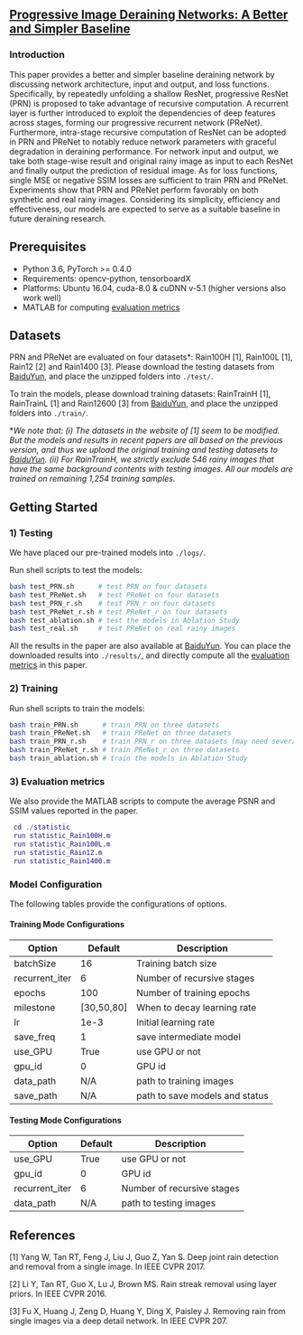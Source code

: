 ## [Progressive Image Deraining Networks: A Better and Simpler Baseline]()

### Introduction
This paper provides a better and simpler baseline deraining network by discussing network architecture, input and output, and loss functions.
Specifically, by repeatedly unfolding a shallow ResNet, progressive ResNet (PRN) is proposed to take advantage of recursive computation.
A recurrent layer is further introduced to exploit the dependencies of deep features across stages, forming our progressive recurrent network (PReNet).
Furthermore, intra-stage recursive computation of ResNet can be adopted in PRN and PReNet to notably reduce network parameters with graceful degradation in deraining performance.
For network input and output, we take both stage-wise result and original rainy image as input to each ResNet and finally output the prediction of residual image.
As for loss functions, single MSE or negative SSIM losses are sufficient to train PRN and PReNet.
Experiments show that PRN and PReNet perform favorably on both synthetic and real rainy images.
Considering its simplicity, efficiency and effectiveness, our models are expected to serve as a suitable baseline in future deraining research. 


## Prerequisites
- Python 3.6, PyTorch >= 0.4.0 
- Requirements: opencv-python, tensorboardX
- Platforms: Ubuntu 16.04, cuda-8.0 & cuDNN v-5.1 (higher versions also work well)
- MATLAB for computing [evaluation metrics](statistic/)


## Datasets

PRN and PReNet are evaluated on four datasets*: Rain100H [1], Rain100L [1], Rain12 [2] and Rain1400 [3]. Please download the testing datasets from [BaiduYun](https://pan.baidu.com/s/1J0q6Mrno9aMCsaWZUtmbkg), and place the unzipped folders into `./test/`.

To train the models, please download training datasets: RainTrainH [1], RainTrainL [1] and Rain12600 [3] from [BaiduYun](https://pan.baidu.com/s/1J0q6Mrno9aMCsaWZUtmbkg), and place the unzipped folders into `./train/`. 

*_We note that:
(i) The datasets in the website of [1] seem to be modified. But the models and results in recent papers are all based on the previous version, and thus we upload the original training and testing datasets to [BaiduYun](https://pan.baidu.com/s/1J0q6Mrno9aMCsaWZUtmbkg). 
(ii) For RainTrainH, we strictly exclude 546 rainy images that have the same background contents with testing images.
All our models are trained on remaining 1,254 training samples._


## Getting Started

### 1) Testing

We have placed our pre-trained models into `./logs/`. 

Run shell scripts to test the models:
```bash
bash test_PRN.sh      # test PRN on four datasets
bash test_PReNet.sh   # test PReNet on four datasets
bash test_PRN_r.sh    # test PRN_r on four datasets
bash test_PReNet_r.sh # test PReNet_r on four datasets 
bash test_ablation.sh # test the models in Ablation Study
bash test_real.sh     # test PReNet on real rainy images
```
All the results in the paper are also available at [BaiduYun](https://pan.baidu.com/s/1Oym9G-8Bq-0FU2BfbARf8g).
You can place the downloaded results into `./results/`, and directly compute all the [evaluation metrics](statistic/) in this paper.  

### 2) Training

Run shell scripts to train the models:
```bash
bash train_PRN.sh      # train PRN on three datasets
bash train_PReNet.sh   # train PReNet on three datasets
bash train_PRN_r.sh    # train PRN_r on three datasets (may need several tries on Rain12600)
bash train_PReNet_r.sh # train PReNet_r on three datasets
bash train_ablation.sh # train the models in Ablation Study
```

### 3) Evaluation metrics

We also provide the MATLAB scripts to compute the average PSNR and SSIM values reported in the paper.
 

```Matlab
 cd ./statistic
 run statistic_Rain100H.m
 run statistic_Rain100L.m
 run statistic_Rain12.m
 run statistic_Rain1400.m
```
### Model Configuration

The following tables provide the configurations of options. 

#### Training Mode Configurations

Option                 |Default        | Description
-----------------------|---------------|------------
batchSize              | 16            | Training batch size
recurrent_iter         | 6             | Number of recursive stages
epochs                 | 100           | Number of training epochs
milestone              | [30,50,80]    | When to decay learning rate
lr                     | 1e-3          | Initial learning rate
save_freq              | 1             | save intermediate model
use_GPU                | True          | use GPU or not
gpu_id                 | 0             | GPU id
data_path              | N/A           | path to training images
save_path              | N/A           | path to save models and status           

#### Testing Mode Configurations

Option                 |Default           | Description
-----------------------|------------------|------------
use_GPU                | True             | use GPU or not
gpu_id                 | 0                | GPU id
recurrent_iter         | 6                | Number of recursive stages
data_path              | N/A              | path to testing images

## References
[1] Yang W, Tan RT, Feng J, Liu J, Guo Z, Yan S. Deep joint rain detection and removal from a single image. In IEEE CVPR 2017.

[2] Li Y, Tan RT, Guo X, Lu J, Brown MS. Rain streak removal using layer priors. In IEEE CVPR 2016.

[3] Fu X, Huang J, Zeng D, Huang Y, Ding X, Paisley J. Removing rain from single images via a deep detail network. In IEEE CVPR 207.

